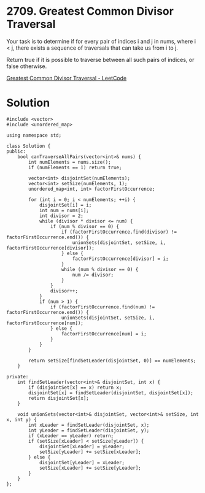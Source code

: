# 2709. Greatest Common Divisor Traversal

Your task is to determine if for every pair of indices i and j in nums, where i < j, there exists a sequence of traversals that can take us from i to j.

Return true if it is possible to traverse between all such pairs of indices, or false otherwise.

[Greatest Common Divisor Traversal - LeetCode](https://leetcode.com/problems/greatest-common-divisor-traversal/description/)

# Solution

```
#include <vector>
#include <unordered_map>

using namespace std;

class Solution {
public:
    bool canTraverseAllPairs(vector<int>& nums) {
        int numElements = nums.size();
        if (numElements == 1) return true;

        vector<int> disjointSet(numElements);
        vector<int> setSize(numElements, 1);
        unordered_map<int, int> factorFirstOccurrence;

        for (int i = 0; i < numElements; ++i) {
            disjointSet[i] = i;
            int num = nums[i];
            int divisor = 2;
            while (divisor * divisor <= num) {
                if (num % divisor == 0) {
                    if (factorFirstOccurrence.find(divisor) != factorFirstOccurrence.end()) {
                        unionSets(disjointSet, setSize, i, factorFirstOccurrence[divisor]);
                    } else {
                        factorFirstOccurrence[divisor] = i;
                    }
                    while (num % divisor == 0) {
                        num /= divisor;
                    }
                }
                divisor++;
            }
            if (num > 1) {
                if (factorFirstOccurrence.find(num) != factorFirstOccurrence.end()) {
                    unionSets(disjointSet, setSize, i, factorFirstOccurrence[num]);
                } else {
                    factorFirstOccurrence[num] = i;
                }
            }
        }

        return setSize[findSetLeader(disjointSet, 0)] == numElements;
    }

private:
    int findSetLeader(vector<int>& disjointSet, int x) {
        if (disjointSet[x] == x) return x;
        disjointSet[x] = findSetLeader(disjointSet, disjointSet[x]);
        return disjointSet[x];
    }

    void unionSets(vector<int>& disjointSet, vector<int>& setSize, int x, int y) {
        int xLeader = findSetLeader(disjointSet, x);
        int yLeader = findSetLeader(disjointSet, y);
        if (xLeader == yLeader) return;
        if (setSize[xLeader] < setSize[yLeader]) {
            disjointSet[xLeader] = yLeader;
            setSize[yLeader] += setSize[xLeader];
        } else {
            disjointSet[yLeader] = xLeader;
            setSize[xLeader] += setSize[yLeader];
        }
    }
};
```